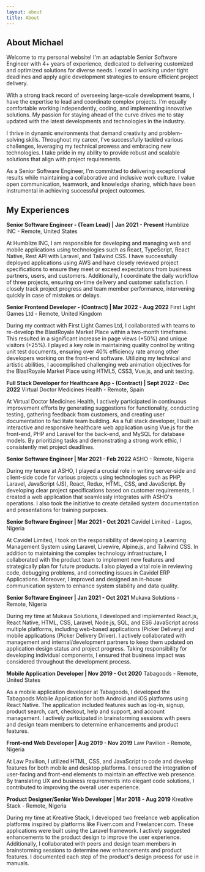 ```yaml
---
layout: about
title: About
---
```


## About Michael

Welcome to my personal website! I'm an adaptable Senior Software Engineer with 4+ years of experience, dedicated to delivering customized and optimized solutions for diverse needs. I excel in working under tight deadlines and apply agile development strategies to ensure efficient project delivery.

With a strong track record of overseeing large-scale development teams, I have the expertise to lead and coordinate complex projects. I'm equally comfortable working independently, coding, and implementing innovative solutions. My passion for staying ahead of the curve drives me to stay updated with the latest developments and technologies in the industry.

I thrive in dynamic environments that demand creativity and problem-solving skills. Throughout my career, I've successfully tackled various challenges, leveraging my technical prowess and embracing new technologies. I take pride in my ability to provide robust and scalable solutions that align with project requirements.

As a Senior Software Engineer, I'm committed to delivering exceptional results while maintaining a collaborative and inclusive work culture. I value open communication, teamwork, and knowledge sharing, which have been instrumental in achieving successful project outcomes.

## My Experiences

**Senior Software Engineer - (Team Lead) | Jan 2021 - Present**
Humblize INC - Remote, United States

At Humblize INC, I am responsible for developing and managing web and mobile applications using technologies such as React, TypeScript, React Native, Rest API with Laravel, and Tailwind CSS. I have successfully deployed applications using AWS and have closely reviewed project specifications to ensure they meet or exceed expectations from business partners, users, and customers. Additionally, I coordinate the daily workflow of three projects, ensuring on-time delivery and customer satisfaction. I closely track project progress and team member performance, intervening quickly in case of mistakes or delays.

**Senior Frontend Developer - (Contract) | Mar 2022 - Aug 2022**
First Light Games Ltd - Remote, United Kingdom

During my contract with First Light Games Ltd, I collaborated with teams to re-develop the BlastRoyale Market Place within a two-month timeframe. This resulted in a significant increase in page views (+50%) and unique visitors (+25%). I played a key role in maintaining quality control by writing unit test documents, ensuring over 40% efficiency rate among other developers working on the front-end software. Utilizing my technical and artistic abilities, I accomplished challenging web animation objectives for the BlastRoyale Market Place using HTML5, CSS3, Vue.js, and unit testing.

**Full Stack Developer for Healthcare App - (Contract) | Sept 2022 - Dec 2022**
Virtual Doctor Medicines Health - Remote, Spain

At Virtual Doctor Medicines Health, I actively participated in continuous improvement efforts by generating suggestions for functionality, conducting testing, gathering feedback from customers, and creating user documentation to facilitate team building. As a full stack developer, I built an interactive and responsive healthcare web application using Vue.js for the front-end, PHP and Laravel for the back-end, and MySQL for database models. By prioritizing tasks and demonstrating a strong work ethic, I consistently met project deadlines.

**Senior Software Engineer | Mar 2021 - Feb 2022**
ASHO - Remote, Nigeria

During my tenure at ASHO, I played a crucial role in writing server-side and client-side code for various projects using technologies such as PHP, Laravel, JavaScript (JS), React, Redux, HTML, CSS, and JavaScript. By developing clear project specifications based on customer requirements, I created a web application that seamlessly integrates with ASHO's operations. I also took the initiative to create detailed system documentation and presentations for training purposes.

**Senior Software Engineer | Mar 2021 - Oct 2021**
Cavidel Limited - Lagos, Nigeria

At Cavidel Limited, I took on the responsibility of developing a Learning Management System using Laravel, Livewire, Alpine.js, and Tailwind CSS. In addition to maintaining the complex technology infrastructure, I collaborated with the product team to implement new features and strategically plan for future products. I also played a vital role in reviewing code, debugging problems, and correcting issues in Cavidel ERP Applications. Moreover, I improved and designed an in-house communication system to enhance system stability and data quality.

**Senior Software Engineer | Jan 2021 - Oct 2021**
Mukava Solutions - Remote, Nigeria

During my time at Mukava Solutions, I developed and implemented React.js, React Native, HTML, CSS, Laravel, Node.js, SQL, and ES6 JavaScript across multiple platforms, including web-based applications (Picker Delivery) and mobile applications (Picker Delivery Driver). I actively collaborated with management and internal/development partners to keep them updated on application design status and project progress. Taking responsibility for developing individual components, I ensured that business impact was considered throughout the development process.

**Mobile Application Developer | Nov 2019 - Oct 2020**
Tabagoods - Remote, United States

As a mobile application developer at Tabagoods, I developed the Tabagoods Mobile Application for both Android and iOS platforms using React Native. The application included features such as log-in, signup, product search, cart, checkout, help and support, and account management. I actively participated in brainstorming sessions with peers and design team members to determine enhancements and product features.

**Front-end Web Developer | Aug 2019 - Nov 2019**
Law Pavilion - Remote, Nigeria

At Law Pavilion, I utilized HTML, CSS, and JavaScript to code and develop features for both mobile and desktop platforms. I ensured the integration of user-facing and front-end elements to maintain an effective web presence. By translating UX and business requirements into elegant code solutions, I contributed to improving the overall user experience.

**Product Designer/Senior Web Developer | Mar 2018 - Aug 2019**
Kreative Stack - Remote, Nigeria

During my time at Kreative Stack, I developed two freelance web application platforms inspired by platforms like Fiverr.com and Freelancer.com. These applications were built using the Laravel framework. I actively suggested enhancements to the product design to improve the user experience. Additionally, I collaborated with peers and design team members in brainstorming sessions to determine new enhancements and product features. I documented each step of the product's design process for use in manuals.
